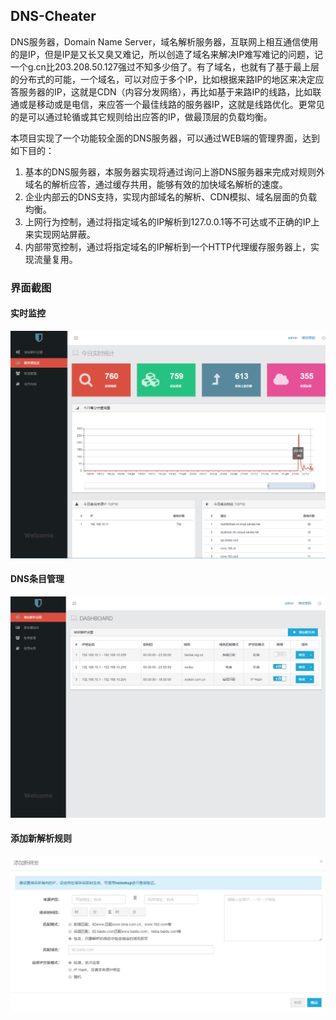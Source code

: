 ## DNS-Cheater
DNS服务器，Domain Name Server，域名解析服务器，互联网上相互通信使用的是IP，但是IP是又长又臭又难记，所以创造了域名来解决IP难写难记的问题，记一个g.cn比203.208.50.127强过不知多少倍了。有了域名，也就有了基于最上层的分布式的可能，一个域名，可以对应于多个IP，比如根据来路IP的地区来决定应答服务器的IP，这就是CDN（内容分发网络），再比如基于来路IP的线路，比如联通或是移动或是电信，来应答一个最佳线路的服务器IP，这就是线路优化。更常见的是可以通过轮循或其它规则给出应答的IP，做最顶层的负载均衡。

本项目实现了一个功能较全面的DNS服务器，可以通过WEB端的管理界面，达到如下目的：
1. 基本的DNS服务器，本服务器实现将通过询问上游DNS服务器来完成对规则外域名的解析应答，通过缓存共用，能够有效的加快域名解析的速度。
2. 企业内部云的DNS支持，实现内部域名的解析、CDN模拟、域名层面的负载均衡。
3. 上网行为控制，通过将指定域名的IP解析到127.0.0.1等不可达或不正确的IP上来实现网站屏蔽。
4. 内部带宽控制，通过将指定域名的IP解析到一个HTTP代理缓存服务器上，实现流量复用。

### 界面截图
#### 实时监控
<img src="./doc/dns-stat.png" />

#### DNS条目管理
<img src="./doc/dns-setting.png" />

#### 添加新解析规则
<img src="./doc/dns-create.png" />
